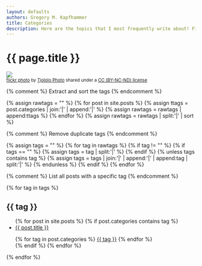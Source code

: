 ```yaml
---
layout: defaults
authors: Gregory M. Kapfhammer
title: Categories
description: Here are the topics that I most frequently write about! Find you favorite area and read one of my posts.
---
```


# {{ page.title }}

<a title="Blue tag" href="https://flickr.com/photos/tjololo_photo/5700106776"><img class="img-responsive-tight" src="https://farm6.static.flickr.com/5148/5700106776_857c0ded3b_z.jpg" /></a><br /><small><a title="Blue tag" href="https://flickr.com/photos/tjololo_photo/5700106776">flickr photo</a> by <a href="https://flickr.com/people/tjololo_photo">Tjololo Photo</a> shared under a <a href="https://creativecommons.org/licenses/by-nc-nd/2.0/">CC (BY-NC-ND) license</a> </small>

{% comment %}
Extract and sort the tags
{% endcomment %}

{% assign rawtags = "" %}
{% for post in site.posts %}
  {% assign ttags = post.categories | join:'|' | append:'|' %}
  {% assign rawtags = rawtags | append:ttags %}
{% endfor %}
{% assign rawtags = rawtags | split:'|' | sort %}

{% comment %}
Remove duplicate tags
{% endcomment %}

{% assign tags = "" %}
{% for tag in rawtags %}
  {% if tag != "" %}
    {% if tags == "" %}
      {% assign tags = tag | split:'|' %}
    {% endif %}
    {% unless tags contains tag %}
      {% assign tags = tags | join:'|' | append:'|' | append:tag | split:'|' %}
    {% endunless %}
  {% endif %}
{% endfor %}

{% comment %}
List all posts with a specific tag
{% endcomment %}

{% for tag in tags %}
<h2 id="{{ tag | slugify }}">{{ tag }}</h2>
<ul class="fa-ul">
{% for post in site.posts %}
{% if post.categories contains tag %}
  <li><i class="fa-li fa fa-edit fa-lg"></i><a class="major" href="{{site.baseurl}}{{ post.url | remove_first:'/'}}">{{ post.title }}</a></li>

  <i class="fa fa-tags" aria-hidden="true"></i>
  {% for tag in post.categories %}
  <a class="tag" href="{{site.baseurl}}categories/#{{ tag | slugify }}"> {{ tag }}</a>
{% endfor %} 
<br>
{% endif %}
{% endfor %}
</ul>
{% endfor %}
